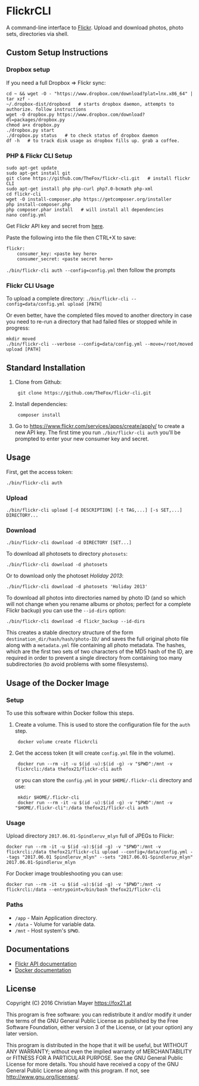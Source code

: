 # FlickrCLI

A command-line interface to [Flickr](https://www.flickr.com/). Upload and download photos, photo sets, directories via shell.

## Custom Setup Instructions 

### Dropbox setup 

If you need a full Dropbox => Flickr sync:

```
cd ~ && wget -O - "https://www.dropbox.com/download?plat=lnx.x86_64" | tar xzf -
~/.dropbox-dist/dropboxd   # starts dropbox daemon, attempts to authorize. follow instructions
wget -O dropbox.py https://www.dropbox.com/download?dl=packages/dropbox.py
chmod a+x dropbox.py
./dropbox.py start
./dropbox.py status   # to check status of dropbox daemon
df -h   # to track disk usage as dropbox fills up. grab a coffee.
```

### PHP & Flickr CLI Setup 

```
sudo apt-get update
sudo apt-get install git
git clone https://github.com/TheFox/flickr-cli.git   # install flickr CLI
sudo apt-get install php php-curl php7.0-bcmath php-xml
cd flickr-cli
wget -O install-composer.php https://getcomposer.org/installer
php install-composer.php
php composer.phar install   # will install all dependencies
nano config.yml 
```

Get Flickr API key and secret from [here](https://www.flickr.com/services/apps/create/apply/).

Paste the following into the file then CTRL+X to save:

``` 
flickr:
    consumer_key: <paste key here>
    consumer_secret: <paste secret here>
```

`./bin/flickr-cli auth --config=config.yml` then follow the prompts

### Flickr CLI Usage

To upload a complete directory:
`./bin/flickr-cli --config=data/config.yml upload [PATH]`  

Or even better, have the completed files moved to another directory in case you need to re-run a directory that had failed files or stopped while in progress:

```
mkdir moved
./bin/flickr-cli --verbose --config=data/config.yml --move=/root/moved upload [PATH]
```

## Standard Installation

1. Clone from Github:

		git clone https://github.com/TheFox/flickr-cli.git

2. Install dependencies:

		composer install

3. Go to <https://www.flickr.com/services/apps/create/apply/> to create a new API key.
The first time you run `./bin/flickr-cli auth` you'll be prompted to enter your new consumer key and secret.

## Usage

First, get the access token:

	./bin/flickr-cli auth

### Upload

	./bin/flickr-cli upload [-d DESCRIPTION] [-t TAG,...] [-s SET,...] DIRECTORY...

### Download

	./bin/flickr-cli download -d DIRECTORY [SET...]

To download all photosets to directory `photosets`:

	./bin/flickr-cli download -d photosets

Or to download only the photoset *Holiday 2013*:

	./bin/flickr-cli download -d photosets 'Holiday 2013'

To download all photos into directories named by photo ID
(and so which will not change when you rename albums or photos; perfect for a complete Flickr backup)
you can use the `--id-dirs` option:

	./bin/flickr-cli download -d flickr_backup --id-dirs

This creates a stable directory structure of the form `destination_dir/hash/hash/photo-ID/`
and saves the full original photo file along with a `metadata.yml` file containing all photo metadata.
The hashes, which are the first two sets of two characters of the MD5 hash of the ID,
are required in order to prevent a single directory from containing too many subdirectories
(to avoid problems with some filesystems).

## Usage of the Docker Image

### Setup

To use this software within Docker follow this steps.

1. Create a volume. This is used to store the configuration file for the `auth` step.

        docker volume create flickrcli

2. Get the access token (it will create `config.yml` file in the volume).

        docker run --rm -it -u $(id -u):$(id -g) -v "$PWD":/mnt -v flickrcli:/data thefox21/flickr-cli auth

   or you can store the `config.yml` in your `$HOME/.flickr-cli` directory and use:

        mkdir $HOME/.flickr-cli
        docker run --rm -it -u $(id -u):$(id -g) -v "$PWD":/mnt -v "$HOME/.flickr-cli":/data thefox21/flickr-cli auth

### Usage

Upload directory `2017.06.01-Spindleruv_mlyn` full of JPEGs to Flickr:

    docker run --rm -it -u $(id -u):$(id -g) -v "$PWD":/mnt -v flickrcli:/data thefox21/flickr-cli upload --config=/data/config.yml --tags "2017.06.01 Spindleruv_mlyn" --sets "2017.06.01-Spindleruv_mlyn" 2017.06.01-Spindleruv_mlyn

For Docker image troubleshooting you can use:

    docker run --rm -it -u $(id -u):$(id -g) -v "$PWD":/mnt -v flickrcli:/data --entrypoint=/bin/bash thefox21/flickr-cli

### Paths

- `/app` - Main Application directory.
- `/data` - Volume for variable data.
- `/mnt` - Host system's `$PWD`.

## Documentations

- [Flickr API documentation](http://www.flickr.com/services/api/)
- [Docker documentation](https://docs.docker.com/)

## License

Copyright (C) 2016 Christian Mayer <https://fox21.at>

This program is free software: you can redistribute it and/or modify it under the terms of the GNU General Public License as published by the Free Software Foundation, either version 3 of the License, or (at your option) any later version.

This program is distributed in the hope that it will be useful, but WITHOUT ANY WARRANTY; without even the implied warranty of MERCHANTABILITY or FITNESS FOR A PARTICULAR PURPOSE. See the GNU General Public License for more details. You should have received a copy of the GNU General Public License along with this program. If not, see <http://www.gnu.org/licenses/>.
